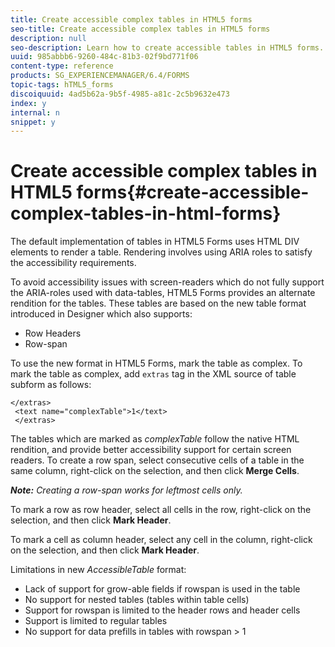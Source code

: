 ```yaml
---
title: Create accessible complex tables in HTML5 forms
seo-title: Create accessible complex tables in HTML5 forms
description: null
seo-description: Learn how to create accessible tables in HTML5 forms. 
uuid: 985abbb6-9260-484c-81b3-02f9bd771f06
content-type: reference
products: SG_EXPERIENCEMANAGER/6.4/FORMS
topic-tags: hTML5_forms
discoiquuid: 4ad5b62a-9b5f-4985-a81c-2c5b9632e473
index: y
internal: n
snippet: y
---
```


# Create accessible complex tables in HTML5 forms{#create-accessible-complex-tables-in-html-forms}

The default implementation of tables in HTML5 Forms uses HTML DIV elements to render a table. Rendering involves using ARIA roles to satisfy the accessibility requirements.

To avoid accessibility issues with screen-readers which do not fully support the ARIA-roles used with data-tables, HTML5 Forms provides an alternate rendition for the tables. These tables are based on the new table format introduced in Designer which also supports:

* Row Headers
* Row-span

To use the new format in HTML5 Forms, mark the table as complex. To mark the table as complex, add `extras` tag in the XML source of table subform as follows:

```
</extras>
 <text name="complexTable">1</text>
 </extras>
```

The tables which are marked as *complexTable* follow the native HTML rendition, and provide better accessibility support for certain screen readers.  To create a row span, select consecutive cells of a table in the same column, right-click on the selection, and then click **Merge Cells**.

***Note:** Creating a row-span works for leftmost cells only.*

To mark a row as row header, select all cells in the row, right-click on the selection, and then click **Mark Header**.

To mark a cell as column header, select any cell in the column, right-click on the selection, and then click **Mark Header**.

Limitations in new *AccessibleTable* format:

* Lack of support for grow-able fields if rowspan is used in the table
* No support for nested tables (tables within table cells)
* Support for rowspan is limited to the header rows and header cells
* Support is limited to regular tables
* No support for data prefills in tables with rowspan &gt; 1

